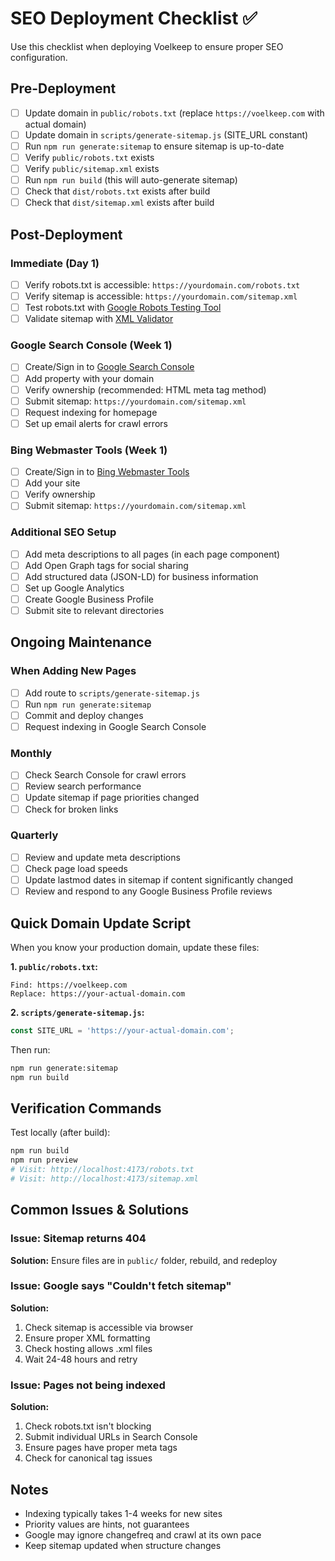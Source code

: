 # SEO Deployment Checklist ✅

Use this checklist when deploying Voelkeep to ensure proper SEO configuration.

## Pre-Deployment

- [ ] Update domain in `public/robots.txt` (replace `https://voelkeep.com` with actual domain)
- [ ] Update domain in `scripts/generate-sitemap.js` (SITE_URL constant)
- [ ] Run `npm run generate:sitemap` to ensure sitemap is up-to-date
- [ ] Verify `public/robots.txt` exists
- [ ] Verify `public/sitemap.xml` exists
- [ ] Run `npm run build` (this will auto-generate sitemap)
- [ ] Check that `dist/robots.txt` exists after build
- [ ] Check that `dist/sitemap.xml` exists after build

## Post-Deployment

### Immediate (Day 1)
- [ ] Verify robots.txt is accessible: `https://yourdomain.com/robots.txt`
- [ ] Verify sitemap is accessible: `https://yourdomain.com/sitemap.xml`
- [ ] Test robots.txt with [Google Robots Testing Tool](https://www.google.com/webmasters/tools/robots-testing-tool)
- [ ] Validate sitemap with [XML Validator](https://www.xml-sitemaps.com/validate-xml-sitemap.html)

### Google Search Console (Week 1)
- [ ] Create/Sign in to [Google Search Console](https://search.google.com/search-console)
- [ ] Add property with your domain
- [ ] Verify ownership (recommended: HTML meta tag method)
- [ ] Submit sitemap: `https://yourdomain.com/sitemap.xml`
- [ ] Request indexing for homepage
- [ ] Set up email alerts for crawl errors

### Bing Webmaster Tools (Week 1)
- [ ] Create/Sign in to [Bing Webmaster Tools](https://www.bing.com/webmasters)
- [ ] Add your site
- [ ] Verify ownership
- [ ] Submit sitemap: `https://yourdomain.com/sitemap.xml`

### Additional SEO Setup
- [ ] Add meta descriptions to all pages (in each page component)
- [ ] Add Open Graph tags for social sharing
- [ ] Add structured data (JSON-LD) for business information
- [ ] Set up Google Analytics
- [ ] Create Google Business Profile
- [ ] Submit site to relevant directories

## Ongoing Maintenance

### When Adding New Pages
- [ ] Add route to `scripts/generate-sitemap.js`
- [ ] Run `npm run generate:sitemap`
- [ ] Commit and deploy changes
- [ ] Request indexing in Google Search Console

### Monthly
- [ ] Check Search Console for crawl errors
- [ ] Review search performance
- [ ] Update sitemap if page priorities changed
- [ ] Check for broken links

### Quarterly
- [ ] Review and update meta descriptions
- [ ] Check page load speeds
- [ ] Update lastmod dates in sitemap if content significantly changed
- [ ] Review and respond to any Google Business Profile reviews

## Quick Domain Update Script

When you know your production domain, update these files:

**1. `public/robots.txt`:**
```
Find: https://voelkeep.com
Replace: https://your-actual-domain.com
```

**2. `scripts/generate-sitemap.js`:**
```javascript
const SITE_URL = 'https://your-actual-domain.com';
```

Then run:
```bash
npm run generate:sitemap
npm run build
```

## Verification Commands

Test locally (after build):
```bash
npm run build
npm run preview
# Visit: http://localhost:4173/robots.txt
# Visit: http://localhost:4173/sitemap.xml
```

## Common Issues & Solutions

### Issue: Sitemap returns 404
**Solution:** Ensure files are in `public/` folder, rebuild, and redeploy

### Issue: Google says "Couldn't fetch sitemap"
**Solution:** 
1. Check sitemap is accessible via browser
2. Ensure proper XML formatting
3. Check hosting allows .xml files
4. Wait 24-48 hours and retry

### Issue: Pages not being indexed
**Solution:**
1. Check robots.txt isn't blocking
2. Submit individual URLs in Search Console
3. Ensure pages have proper meta tags
4. Check for canonical tag issues

## Notes
- Indexing typically takes 1-4 weeks for new sites
- Priority values are hints, not guarantees
- Google may ignore changefreq and crawl at its own pace
- Keep sitemap updated when structure changes
